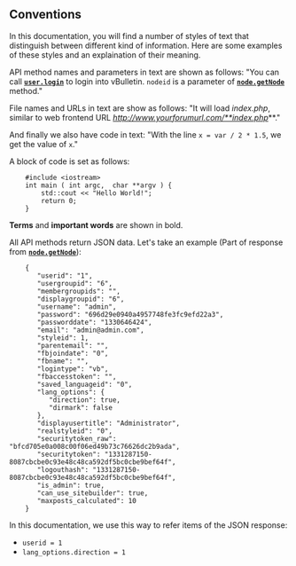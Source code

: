 Conventions
-----------

In this documentation, you will find a number of styles of text that distinguish between different kind of information. Here are some examples of these styles and an explaination of their meaning.

API method names and parameters in text are shown as follows: "You can call **[`user.login`](VB5_API:user.login "wikilink")** to login into vBulletin. `nodeid` is a parameter of **[`node.getNode`](VB5_API:node.getNode "wikilink")** method." 

File names and URLs in text are show as follows: "It will load *index.php*, similar to web frontend URL *http://www.yourforumurl.com/**index.php***."

And finally we also have code in text: "With the line `x = var / 2 * 1.5`, we get the value of `x`."

A block of code is set as follows:
```
    #include <iostream>
    int main ( int argc,  char **argv ) {
        std::cout << "Hello World!";
        return 0;
    }
```

**Terms** and **important words** are shown in bold.

All API methods return JSON data. Let's take an example (Part of response from **[`node.getNode`](VB5_API:node.getNode "wikilink")**):
```
    {
       "userid": "1",
       "usergroupid": "6",
       "membergroupids": "",
       "displaygroupid": "6",
       "username": "admin",
       "password": "696d29e0940a4957748fe3fc9efd22a3",
       "passworddate": "1330646424",
       "email": "admin@admin.com",
       "styleid": 1,
       "parentemail": "",
       "fbjoindate": "0",
       "fbname": "",
       "logintype": "vb",
       "fbaccesstoken": "",
       "saved_languageid": "0",
       "lang_options": {
          "direction": true,
          "dirmark": false
       },
       "displayusertitle": "Administrator",
       "realstyleid": "0",
       "securitytoken_raw": "bfcd705e0a008c00f06ed49b73c76626dc2b9ada",
       "securitytoken": "1331287150-8087cbcbe0c93e48c48ca592df5bc0cbe9bef64f",
       "logouthash": "1331287150-8087cbcbe0c93e48c48ca592df5bc0cbe9bef64f",
       "is_admin": true,
       "can_use_sitebuilder": true,
       "maxposts_calculated": 10
    }
```

In this documentation, we use this way to refer items of the JSON
response:

-   `userid = 1`
-   `lang_options.direction = 1`